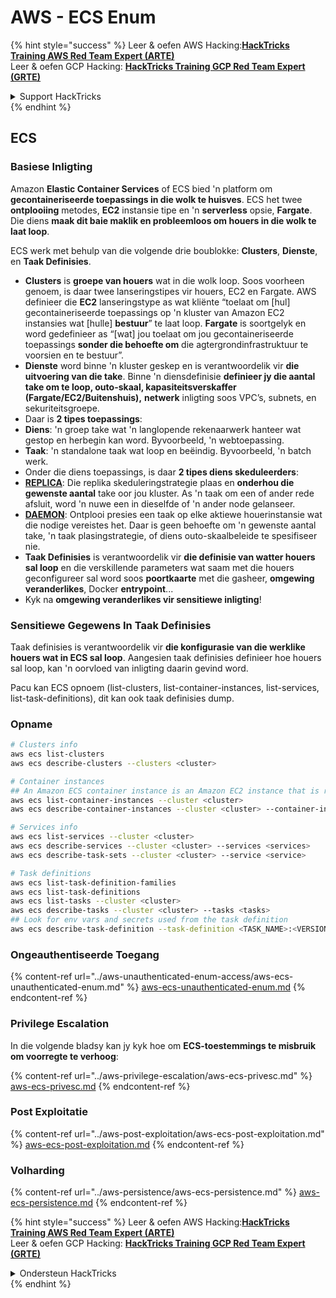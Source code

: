 # AWS - ECS Enum

{% hint style="success" %}
Leer & oefen AWS Hacking:<img src="../../../.gitbook/assets/image (1) (1) (1).png" alt="" data-size="line">[**HackTricks Training AWS Red Team Expert (ARTE)**](https://training.hacktricks.xyz/courses/arte)<img src="../../../.gitbook/assets/image (1) (1) (1).png" alt="" data-size="line">\
Leer & oefen GCP Hacking: <img src="../../../.gitbook/assets/image (2).png" alt="" data-size="line">[**HackTricks Training GCP Red Team Expert (GRTE)**<img src="../../../.gitbook/assets/image (2).png" alt="" data-size="line">](https://training.hacktricks.xyz/courses/grte)

<details>

<summary>Support HackTricks</summary>

* Kyk na die [**subskripsie planne**](https://github.com/sponsors/carlospolop)!
* **Sluit aan by die** 💬 [**Discord groep**](https://discord.gg/hRep4RUj7f) of die [**telegram groep**](https://t.me/peass) of **volg** ons op **Twitter** 🐦 [**@hacktricks\_live**](https://twitter.com/hacktricks_live)**.**
* **Deel hacking truuks deur PRs in te dien na die** [**HackTricks**](https://github.com/carlospolop/hacktricks) en [**HackTricks Cloud**](https://github.com/carlospolop/hacktricks-cloud) github repos.

</details>
{% endhint %}

## ECS

### Basiese Inligting

Amazon **Elastic Container Services** of ECS bied 'n platform om **gecontaineriseerde toepassings in die wolk te huisves**. ECS het twee **ontplooiing** metodes, **EC2** instansie tipe en 'n **serverless** opsie, **Fargate**. Die diens **maak dit baie maklik en probleemloos om houers in die wolk te laat loop**.

ECS werk met behulp van die volgende drie boublokke: **Clusters**, **Dienste**, en **Taak Definisies**.

* **Clusters** is **groepe van houers** wat in die wolk loop. Soos voorheen genoem, is daar twee lanseringstipes vir houers, EC2 en Fargate. AWS definieer die **EC2** lanseringstype as wat kliënte “toelaat om \[hul] gecontaineriseerde toepassings op 'n kluster van Amazon EC2 instansies wat \[hulle] **bestuur**” te laat loop. **Fargate** is soortgelyk en word gedefinieer as “\[wat] jou toelaat om jou gecontaineriseerde toepassings **sonder die behoefte om** die agtergrondinfrastruktuur te voorsien en te bestuur”.
* **Dienste** word binne 'n kluster geskep en is verantwoordelik vir **die uitvoering van die take**. Binne 'n diensdefinisie **definieer jy die aantal take om te loop, outo-skaal, kapasiteitsverskaffer (Fargate/EC2/Buitenshuis),** **netwerk** inligting soos VPC’s, subnets, en sekuriteitsgroepe.
* Daar is **2 tipes toepassings**:
* **Diens**: 'n groep take wat 'n langlopende rekenaarwerk hanteer wat gestop en herbegin kan word. Byvoorbeeld, 'n webtoepassing.
* **Taak**: 'n standalone taak wat loop en beëindig. Byvoorbeeld, 'n batch werk.
* Onder die diens toepassings, is daar **2 tipes diens skeduleerders**:
* [**REPLICA**](https://docs.aws.amazon.com/AmazonECS/latest/developerguide/ecs_services.html): Die replika skeduleringstrategie plaas en **onderhou die gewenste aantal** take oor jou kluster. As 'n taak om een of ander rede afsluit, word 'n nuwe een in dieselfde of 'n ander node gelanseer.
* [**DAEMON**](https://docs.aws.amazon.com/AmazonECS/latest/developerguide/ecs_services.html): Ontplooi presies een taak op elke aktiewe houerinstansie wat die nodige vereistes het. Daar is geen behoefte om 'n gewenste aantal take, 'n taak plasingstrategie, of diens outo-skaalbeleide te spesifiseer nie.
* **Taak Definisies** is verantwoordelik vir **die definisie van watter houers sal loop** en die verskillende parameters wat saam met die houers geconfigureer sal word soos **poortkaarte** met die gasheer, **omgewing veranderlikes**, Docker **entrypoint**...
* Kyk na **omgewing veranderlikes vir sensitiewe inligting**!

### Sensitiewe Gegewens In Taak Definisies

Taak definisies is verantwoordelik vir **die konfigurasie van die werklike houers wat in ECS sal loop**. Aangesien taak definisies definieer hoe houers sal loop, kan 'n oorvloed van inligting daarin gevind word.

Pacu kan ECS opnoem (list-clusters, list-container-instances, list-services, list-task-definitions), dit kan ook taak definisies dump. 

### Opname
```bash
# Clusters info
aws ecs list-clusters
aws ecs describe-clusters --clusters <cluster>

# Container instances
## An Amazon ECS container instance is an Amazon EC2 instance that is running the Amazon ECS container agent and has been registered into an Amazon ECS cluster.
aws ecs list-container-instances --cluster <cluster>
aws ecs describe-container-instances --cluster <cluster> --container-instances <container_instance_arn>

# Services info
aws ecs list-services --cluster <cluster>
aws ecs describe-services --cluster <cluster> --services <services>
aws ecs describe-task-sets --cluster <cluster> --service <service>

# Task definitions
aws ecs list-task-definition-families
aws ecs list-task-definitions
aws ecs list-tasks --cluster <cluster>
aws ecs describe-tasks --cluster <cluster> --tasks <tasks>
## Look for env vars and secrets used from the task definition
aws ecs describe-task-definition --task-definition <TASK_NAME>:<VERSION>
```
### Ongeauthentiseerde Toegang

{% content-ref url="../aws-unauthenticated-enum-access/aws-ecs-unauthenticated-enum.md" %}
[aws-ecs-unauthenticated-enum.md](../aws-unauthenticated-enum-access/aws-ecs-unauthenticated-enum.md)
{% endcontent-ref %}

### Privilege Escalation

In die volgende bladsy kan jy kyk hoe om **ECS-toestemmings te misbruik om voorregte te verhoog**:

{% content-ref url="../aws-privilege-escalation/aws-ecs-privesc.md" %}
[aws-ecs-privesc.md](../aws-privilege-escalation/aws-ecs-privesc.md)
{% endcontent-ref %}

### Post Exploitatie

{% content-ref url="../aws-post-exploitation/aws-ecs-post-exploitation.md" %}
[aws-ecs-post-exploitation.md](../aws-post-exploitation/aws-ecs-post-exploitation.md)
{% endcontent-ref %}

### Volharding

{% content-ref url="../aws-persistence/aws-ecs-persistence.md" %}
[aws-ecs-persistence.md](../aws-persistence/aws-ecs-persistence.md)
{% endcontent-ref %}

{% hint style="success" %}
Leer & oefen AWS Hacking:<img src="../../../.gitbook/assets/image (1) (1) (1).png" alt="" data-size="line">[**HackTricks Training AWS Red Team Expert (ARTE)**](https://training.hacktricks.xyz/courses/arte)<img src="../../../.gitbook/assets/image (1) (1) (1).png" alt="" data-size="line">\
Leer & oefen GCP Hacking: <img src="../../../.gitbook/assets/image (2).png" alt="" data-size="line">[**HackTricks Training GCP Red Team Expert (GRTE)**<img src="../../../.gitbook/assets/image (2).png" alt="" data-size="line">](https://training.hacktricks.xyz/courses/grte)

<details>

<summary>Ondersteun HackTricks</summary>

* Kyk na die [**subskripsie planne**](https://github.com/sponsors/carlospolop)!
* **Sluit aan by die** 💬 [**Discord-groep**](https://discord.gg/hRep4RUj7f) of die [**telegram-groep**](https://t.me/peass) of **volg** ons op **Twitter** 🐦 [**@hacktricks\_live**](https://twitter.com/hacktricks_live)**.**
* **Deel hacking truuks deur PRs in te dien na die** [**HackTricks**](https://github.com/carlospolop/hacktricks) en [**HackTricks Cloud**](https://github.com/carlospolop/hacktricks-cloud) github repos.

</details>
{% endhint %}
